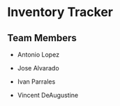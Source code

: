 # Inventory Tracker
 
## Team Members

* Antonio Lopez

* Jose Alvarado

* Ivan Parrales

* Vincent DeAugustine
